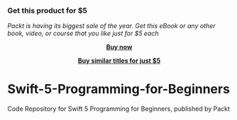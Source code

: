 
### Get this product for $5

<i>Packt is having its biggest sale of the year. Get this eBook or any other book, video, or course that you like just for $5 each</i>


<b><p align='center'>[Buy now](https://packt.link/9781838986995)</p></b>


<b><p align='center'>[Buy similar titles for just $5](https://subscription.packtpub.com/search)</p></b>


# Swift-5-Programming-for-Beginners
Code Repository for Swift 5 Programming for Beginners, published by Packt
